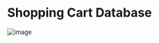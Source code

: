 # Shopping Cart Database
![image](https://github.com/user-attachments/assets/a2372430-a166-4f68-bd06-c4c163a6afdc)

